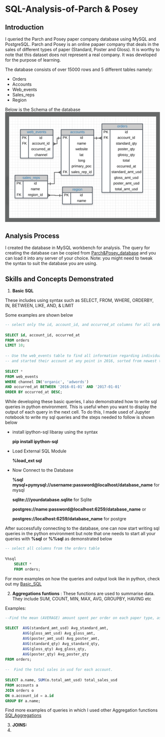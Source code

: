 # SQL-Analysis-of-Parch & Posey

## Introduction
I queried the Parch and Posey paper company database using MySQL and PostgreSQL. Parch and Posey is an online papaer company that deals in the sales of different types of paper (Standard, Poster and Gloss). It is worthy to note that this dataset does not represent a real company. It was developed for the purpose of learning. 

The database consists of over 15000 rows and 5 different tables namely:
- Orders
- Accounts
- Web_events
- Sales_reps
- Region

Below is the Schema of the database
![](Parch&Posey_Schema.png)

## Analysis Process

I created the database in MySQL workbench for analysis. The query for creating the database can be copied from [Parch&Posey_database](https://github.com/Ratafar22/SQL-Analysis-of-Parch-and-Posey/blob/main/Parch%26Posey-database.sql) and you can load it into any server of your choice. Note: you might need to tweak the syntax to suit the database you are using.

## Skills and Concepts Demonstrated

1. **Basic SQL**

These includes using syntax such as SELECT, FROM, WHERE, ORDERBY, IN, BETWEEN, LIKE, AND, & LIMIT

Some examples are shown below

 ``` sql
-- select only the id, account_id, and occurred_at columns for all orders in the orders table. show the first 10 rows

SELECT id, account_id, occurred_at 
FROM orders
LIMIT 10;

-- Use the web_events table to find all information regarding individuals who were contacted via the organic or adwords channels, 
-- and started their account at any point in 2016, sorted from newest to oldest.

SELECT *
FROM web_events
WHERE channel IN('organic', 'adwords') 
AND occurred_at BETWEEN '2016-01-01' AND '2017-01-01'
ORDER BY occurred_at DESC;
```
While developing these basic queries, I also demonstrated how to write sql queries in python environment. This is useful when you want to display the output of each query in the next cell. 
To do this, I made used of Jupyter notebook to write my sql queries and the steps needed to follow is shown below

- install ipython-sql libaray using the syntax
  
    **pip install ipython-sql**

- Load External SQL Module

    **%load_ext sql**
  
- Now Connect to the Database
 
    **%sql mysql+pymysql://username:password@localhost/database_name** for mysql

    **sqlite:///yourdatabase.sqlite** for Sqlite

    **postgres://name:password@localhost:6259/database_name** or
  
    **postgres://localhost:6259/database_name** for postgre

After successfully connecting to the database, one can now start writing sql queries in the python environment but note that one needs to start all your queries with **%sql** or **%%sql** as demonstrated below
``` sql
-- select all columns from the orders table

%%sql
    SELECT * 
    FROM orders;
```
For more examples on how the queries and output look like in python, check out my [Basic_SQL](https://github.com/Ratafar22/SQL-Analysis-of-Parch-and-Posey/blob/main/Basic_SQL_Parch_Posey.ipynb)


2. **Aggregations funtions** : These functions are used to summarise data. They include SUM, COUNT, MIN, MAX, AVG, GROUPBY, HAVING etc

Examples:

```sql
--Find the mean (AVERAGE) amount spent per order on each paper type, as well as the mean amount of each paper type purchased per order. Your final answer should have 6 values - one for each paper type for the average number of sales, as well as the average amount.

SELECT	AVG(standard_amt_usd) Avg_standard_amt,
		AVG(gloss_amt_usd) Avg_gloss_amt,
       	AVG(poster_amt_usd) Avg_poster_amt,
        AVG(standard_qty) Avg_standard_qty,
		AVG(gloss_qty) Avg_gloss_qty,
       	AVG(poster_qty) Avg_poster_qty
FROM orders;

--  Find the total sales in usd for each account.

SELECT a.name, SUM(o.total_amt_usd) total_sales_usd
FROM accounts a
JOIN orders o 
ON o.account_id = a.id
GROUP BY a.name;
```
Find more examples of queries in which I used other Aggregation functions [SQl_Aggregations](https://github.com/Ratafar22/SQL-Analysis-of-Parch-and-Posey/blob/main/Aggregations.sql)


3. **JOINS:**  
4. 
